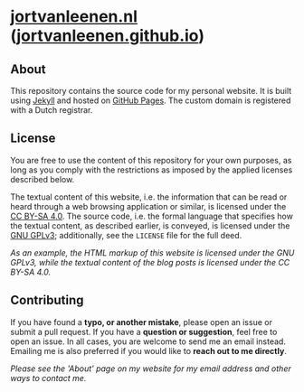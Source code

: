 # [jortvanleenen.nl](https://jortvanleenen.nl) ([jortvanleenen.github.io](https://jortvanleenen.github.io))
## About
This repository contains the source code for my personal website. It is built using [Jekyll](https://jekyllrb.com) and hosted on [GitHub Pages](https://pages.github.com/). The custom domain is registered with a Dutch registrar.

## License
You are free to use the content of this repository for your own purposes, as long as you comply with the restrictions as imposed by the applied licenses described below.

The textual content of this website, i.e. the information that can be read or heard through a web browsing application or similar, is licensed under the [CC BY-SA 4.0](https://creativecommons.org/licenses/by-sa/4.0/).
The source code, i.e. the formal language that specifies how the textual content, as described earlier, is conveyed, is licensed under the [GNU GPLv3](https://www.gnu.org/licenses/gpl-3.0.en.html); additionally, see the `LICENSE` file for the full deed.

_As an example, the HTML markup of this website is licensed under the GNU GPLv3, while the textual content of the blog posts is licensed under the CC BY-SA 4.0._

## Contributing
If you have found a **typo, or another mistake**, please open an issue or submit a pull request.
If you have a **question or suggestion**, feel free to open an issue.
In all cases, you are welcome to send me an email instead.
Emailing me is also preferred if you would like to **reach out to me directly**.

_Please see the 'About' page on my website for my email address and other ways to contact me._
